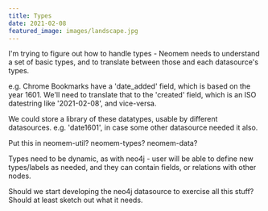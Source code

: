```yaml
---
title: Types
date: 2021-02-08
featured_image: images/landscape.jpg
---
```


I'm trying to figure out how to handle types - Neomem needs to understand a set of basic types, and to translate between those and each datasource's types.

e.g. Chrome Bookmarks have a 'date_added' field, which is based on the year 1601. We'll need to translate that to the 'created' field, which is an ISO datestring like '2021-02-08', and vice-versa.

We could store a library of these datatypes, usable by different datasources. e.g. 'date1601', in case some other datasource needed it also.

Put this in neomem-util? neomem-types? neomem-data?

Types need to be dynamic, as with neo4j - user will be able to define new types/labels as needed, and they can contain fields, or relations with other nodes.

Should we start developing the neo4j datasource to exercise all this stuff? Should at least sketch out what it needs.

